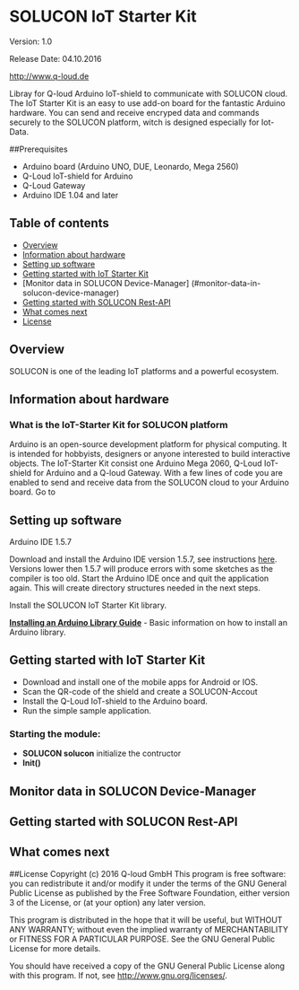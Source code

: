 # SOLUCON IoT Starter Kit

Version: 1.0

Release Date: 04.10.2016

http://www.q-loud.de

Libray for Q-loud Arduino IoT-shield to communicate with SOLUCON cloud. The IoT Starter Kit is an easy to use add-on board for the fantastic
Arduino hardware. You can send and receive encryped data and commands securely to the SOLUCON platform, witch is designed especially for Iot-Data.

##Prerequisites
* Arduino board (Arduino UNO, DUE, Leonardo, Mega 2560)
* Q-Loud IoT-shield for Arduino
* Q-Loud Gateway
* Arduino IDE 1.04 and later

## Table of contents

* [Overview](#overview)
* [Information about hardware](#information-about-hardware)
* [Setting up software](#setting-up-software)
* [Getting started with IoT Starter Kit](#getting-started-with-iot-starter-kit)
* [Monitor data in SOLUCON Device-Manager] (#monitor-data-in-solucon-device-manager)
* [Getting started with SOLUCON Rest-API](#getting-started-with-solucon-rest-api)
* [What comes next](#what-comes-next)
* [License](#license)




## Overview
SOLUCON is one of the leading IoT platforms and a powerful ecosystem.

## Information about hardware
### What is the IoT-Starter Kit for SOLUCON platform
Arduino is an open-source development platform for physical computing. It is intended for hobbyists, designers or anyone interested to build interactive objects. The IoT-Starter Kit consist one Arduino Mega 2060, Q-Loud IoT-shield for Arduino and a Q-loud Gateway. With a few lines of code you are enabled to send and receive data from the SOLUCON cloud to your Arduino board. Go to 
<br>

## Setting up software
Arduino IDE 1.5.7


Download and install the Arduino IDE version 1.5.7, see instructions <a href="http://arduino.cc/en/Main/software/">here</a>. Versions lower then 1.5.7 will produce errors with some sketches as the compiler is too old.
Start the Arduino IDE once and quit the application again. This will create directory structures needed in the next steps.

Install the SOLUCON IoT Starter Kit library.

**[Installing an Arduino Library Guide](https://learn.sparkfun.com/tutorials/installing-an-arduino-library)** - Basic information on how to install an Arduino library.



## Getting started with IoT Starter Kit
* Download and install one of the mobile apps for Android or IOS.
* Scan the QR-code of the shield and create a SOLUCON-Accout
* Install the Q-Loud IoT-shield to the Arduino board.
* Run the simple sample application.

### Starting the module:
* **SOLUCON solucon** initialize the contructor
* **Init()** 
 


## Monitor data in SOLUCON Device-Manager
## Getting started with SOLUCON Rest-API

## What comes next

##License
Copyright (c) 2016 Q-loud GmbH
This program is free software: you can redistribute it and/or modify it under the terms of the GNU General Public License as published by the Free Software Foundation, either version 3 of the License, or (at your option) any later version.

This program is distributed in the hope that it will be useful, but WITHOUT ANY WARRANTY; without even the implied warranty of MERCHANTABILITY or FITNESS FOR A PARTICULAR PURPOSE. See the GNU General Public License for more details.

You should have received a copy of the GNU General Public License along with this program. If not, see http://www.gnu.org/licenses/.
